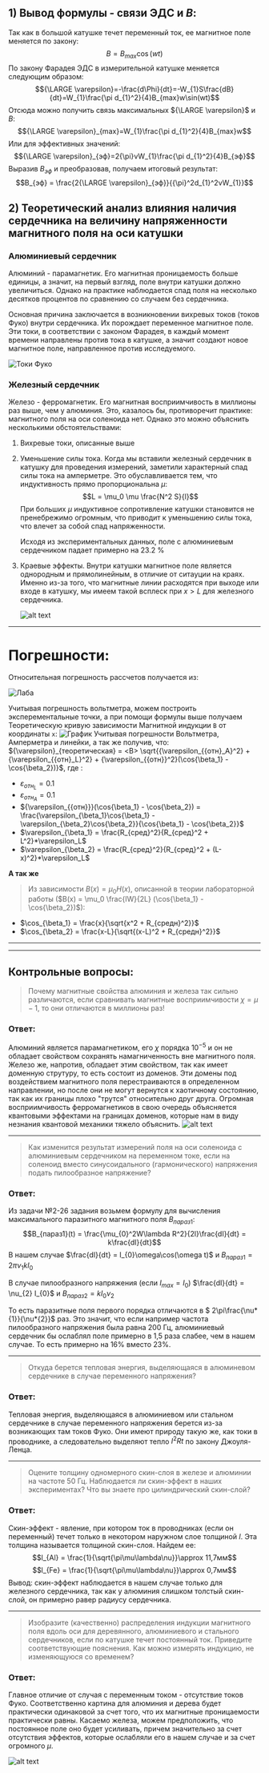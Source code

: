 ## 1) Вывод формулы - связи ЭДС и $В$:

Так как в большой катушке течет переменный ток, ее магнитное поле меняется по закону:
$$B = B_{max}\cos(wt)$$
По закону Фарадея ЭДС в измерительной катушке меняется следующим образом:
$${\LARGE \varepsilon}=-\frac{d\Phi}{dt}=-W_{1}S\frac{dB}{dt}=W_{1}\frac{\pi d_{1}^2}{4}B_{max}w\sin(wt)$$
Отсюда можно получить связь максимальных ${\LARGE \varepsilon}$ и $B$:
$${\LARGE \varepsilon}_{max}=W_{1}\frac{\pi d_{1}^2}{4}B_{max}w$$
Или для эффективных значений:
$${\LARGE \varepsilon}_{эф}=2{\pi}νW_{1}\frac{\pi d_{1}^2}{4}B_{эф}$$
Выразив $B_{эф}$ и преобразовав, получаем итоговый результат:
$$B_{эф} = \frac{2{\LARGE \varepsilon}_{эф}}{{\pi}^2d_{1}^2νW_{1}}$$

## 2) Теоретический анализ влияния наличия сердечника на величину напряженности магнитного поля на оси катушки

### Алюминиевый сердечник

Алюминий - парамагнетик. Его магнитная проницаемость больше единицы, а значит, на первый взгляд, поле внутри катушки должно увеличиться. Однако на практике наблюдается спад поля на несколько десятков процентов по сравнению со случаем без сердечника.

Основная причина заключается в возникновении вихревых токов (токов Фуко) внутри сердечника. Их порождает переменное магнитное поле. Эти токи, в соответствии с законом Фарадея, в каждый момент времени направлены против тока в катушке, а значит создают новое магнитное поле, направленное против исследуемого.

![Токи Фуко](Fuko.png)

### Железный сердечник

Железо - ферромагнетик. Его магнитная восприимчивость в миллионы раз выше, чем у алюминия. Это, казалось бы, противоречит практике: магнитного поля на оси соленоида нет. Однако это можно объяснить несколькими обстоятельствами:

1. Вихревые токи, описанные выше
2. Уменьшение силы тока. Когда мы вставили железный сердечник в катушку для проведения измерений, заметили характерный спад силы тока на амперметре. Это обуславливается тем, что индуктивность прямо пропорциональна $\mu$:
   $$L = \mu_0 \mu \frac{N^2 S}{l}$$
   При больших $\mu$ индуктивное сопротивление катушки становится не пренебрежимо огромным, что приводит к уменьшению силы тока, что влечет за собой спад напряженности.

   Исходя из экспериментальных данных, поле с алюминиевым сердечником падает примерно на 23.2 %

3. Краевые эффекты. Внутри катушки магнитное поле является однородным и прямолинейным, в отличие от ситауции на краях. Именно из-за того, что магнитные линии расходятся при выходе или входе в катушку, мы имеем такой всплеск при $x > L$ для железного сердечника.

   ![alt text](image-3.png)

---

# Погрешности:

Относительная погрешность рассчетов получается из:

![Лаба](image.png)

Учитывая погрешность вольтметра, можем построить эксперементальные точки, а при помощи формулы выше получаем Теоретическую кривую зависимости Магнитной индукции `B` от координаты `x`:
![График](../graphs/graph.png)
Учитывая погрешности Вольтметра, Амперметра и линейки, а так же получив, что:
${\varepsilon}_{теоретическая} = <B> \sqrt{{\varepsilon_{{отн}_А}^2} + {\varepsilon_{{отн}_L}^2} + {\varepsilon_{{отн}}^2}(\cos{\beta_1} - \cos{\beta_2})}$, где :

- $\varepsilon_{{отн}_L} = 0.1$
- $\varepsilon_{{отн}_A} = 0.1$
- ${\varepsilon_{{отн}}}(\cos{\beta_1} - \cos{\beta_2}) = \frac{\varepsilon_{\beta_1}\cos{\beta_1} - \varepsilon_{\beta_2}\cos{\beta_2}}{\cos{\beta_1} - \cos{\beta_2}}$
- $\varepsilon_{\beta_1} = \frac{R_{сред}^2}{R_{сред}^2 + L^2}*\varepsilon_L$
- $\varepsilon_{\beta_2} = \frac{R_{сред}^2}{R_{сред}^2 + (L-x)^2}*\varepsilon_L$

**А так же**

> Из зависимости $B(x) = \mu_0 H(x)$, описанной в теории лабораторной работы
> ($B(x) = \mu_0 \frac{IW}{2L} (\cos{\beta_1} - \cos{\beta_2})$):

- $\cos_{\beta_1} = \frac{x}{\sqrt{x^2 + R_{средн}^2}}$
- $\cos_{\beta_2} = \frac{x-L}{\sqrt{(x-L)^2 + R_{средн}^2}}$

---

---

## Контрольные вопросы:

> Почему магнитные свойства алюминия и железа так сильно различаются, если сравнивать магнитные восприимчивости $\chi = \mu - 1$, то они отличаются в миллионы раз!

### Ответ:

Алюминий является парамагнетиком, его $\chi$ порядка $10^{-5}$ и он не обладает свойством сохранять намагниченность вне магнитного поля. Железо же, напротив, обладает этим свойством, так как имеет доменную струтуру, то есть состоит из доменов. Эти домены под воздействием магнитного поля перестраиваются в определенном направлении, но после они не могут вернутся к хаотичному состоянию, так как их границы плохо "трутся" относительно друг друга. Огромная восприимчивость ферромагнетиков в свою очередь объясняется квантовыми эффектами на границах доменов, которые нам в виду незнания квантовой механики тяжело объяснить.
![alt text](image-4.png)

---

> Как изменится результат измерений поля на оси соленоида с алюминиевым сердечником на переменном токе, если на соленоид вместо синусоидального (гармонического) напряжения подать пилообразное напряжение?

### Ответ:

Из задачи №2-26 задания возьмем формулу для вычисления максимального паразитного магнитного поля $B_{параз1}$:
$$B_{параз1}(t) = \frac{\mu_{0}^2W\lambda R^2}{2l}\frac{dI}{dt} = k\frac{dI}{dt}$$
В нашем случае $\frac{dI}{dt} = I_{0}\omega\cos(\omega t)$ и $B_{параз1} = 2\pi\nu_{1} kI_{0}$

В случае пилообразного напряжения (если $I_{max}=I_{0}$) $\frac{dI}{dt} = \nu_{2} I_{0}$ и $B_{параз2} = kI_{0}\nu_{2}$

То есть паразитные поля первого порядка отличаются в $ 2\pi\frac{\nu*{1}}{\nu*{2}}$ раз. Это значит, что если например частота пилообразного напряжения была равна 200 Гц, алюминиевый сердечник бы ослаблял поле примерно в 1,5 раза слабее, чем в нашем случае. То есть примерно на 16% вместо 23%.

---

> Откуда берется тепловая энергия, выделяющаяся в алюминевом сердечнике в случае переменного напряжения?

### Ответ:

Тепловая энергия, выделяющаяся в алюминиевом или стальном сердечнике в случае переменного напряжения берется из-за возникающих там токов Фуко. Они имеют природу такую же, как токи в проводнике, а следовательно выделяют тепло $I^2Rt$ по закону Джоуля-Ленца.

---

> Оцените толщину одномерного скин-слоя в железе и алюминии на частоте 50 Гц. Наблюдается ли скин-эффект в наших экспериментах? Что вы знаете про цилиндрический скин-слой?

### Ответ:

Скин-эффект - явление, при котором ток в проводниках (если он переменный) течет только в некотором наружном слое толщиной $l$. Эта толщина называется толщиной скин-слоя. Найдем ее:
$$l_{Al} = \frac{1}{\sqrt{\pi\mu\lambda\nu}}\approx 11,7мм$$
$$l_{Fe} = \frac{1}{\sqrt{\pi\mu\lambda\nu}}\approx 0,7мм$$
Вывод: скин-эффект наблюдается в нашем случае только для железного сердечника, так как у алюминия слишком толстый скин-слой, он примерно равер радиусу сердечника.

---

> Изобразите (качественно) распределения индукции магнитного поля вдоль оси для деревянного, алюминиевого и стального сердечников, если по катушке течет постоянный ток. Приведите соответствующие пояснения. Как можно измерять индукцию, не изменяющуюся со временем?

### Ответ:

Главное отличие от случая с переменным током - отсутствие токов Фуко. Соответственно картина для алюминия и дерева будет практически одинаковой за счет того, что их магнитные проницаемости практически равны. Касаемо железа, можем предположить, что постоянное поле оно будет усиливать, причем значительно за счет отсутствия эффектов, которые ослабляли его в нашем случае и за счет огромного $\mu$.

![alt text](image-5.png)
